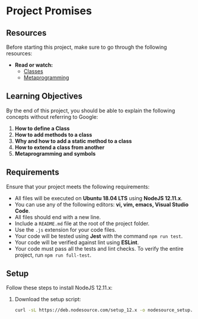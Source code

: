 # Project Promises

## Resources
Before starting this project, make sure to go through the following resources:

- **Read or watch:**
  - [Classes](#)
  - [Metaprogramming](#)

## Learning Objectives
By the end of this project, you should be able to explain the following concepts without referring to Google:

1. **How to define a Class**
2. **How to add methods to a class**
3. **Why and how to add a static method to a class**
4. **How to extend a class from another**
5. **Metaprogramming and symbols**

## Requirements
Ensure that your project meets the following requirements:

- All files will be executed on **Ubuntu 18.04 LTS** using **NodeJS 12.11.x**.
- You can use any of the following editors: **vi, vim, emacs, Visual Studio Code**.
- All files should end with a new line.
- Include a `README.md` file at the root of the project folder.
- Use the `.js` extension for your code files.
- Your code will be tested using **Jest** with the command `npm run test`.
- Your code will be verified against lint using **ESLint**.
- Your code must pass all the tests and lint checks. To verify the entire project, run `npm run full-test`.

## Setup
Follow these steps to install NodeJS 12.11.x:

1. Download the setup script:
   ```bash
   curl -sL https://deb.nodesource.com/setup_12.x -o nodesource_setup.sh

